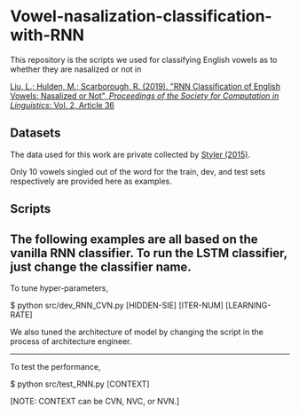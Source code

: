 # Vowel-nasalization-classification-with-RNN

This repository is the scripts we used for classifying English vowels as to whether they are nasalized or not in 

[Liu, L.; Hulden, M.; Scarborough, R. (2019). "RNN Classification of English Vowels: Nasalized or Not", *Proceedings of the Society for Computation in Linguistics*: Vol. 2, Article 36](https://scholarworks.umass.edu/scil/vol2/iss1/36/)

## Datasets

The data used for this work are private collected by [Styler (2015)](http://wstyler.ucsd.edu/files/styler_dissertation_final.pdf).

Only 10 vowels singled out of the word for the train, dev, and test sets respectively are provided here as examples. 

## Scripts

The following examples are all based on the vanilla RNN classifier. To run the LSTM classifier, just change the classifier name.
-------------------------------------------------------------

To tune hyper-parameters,

$ python src/dev_RNN_CVN.py \[HIDDEN-SIE\] \[ITER-NUM\] \[LEARNING-RATE\]

We also tuned the architecture of model by changing the script in the process of architecture engineer.

--------------------------------------------------------------
To test the performance, 

$ python src/test_RNN.py \[CONTEXT\]

\[NOTE: CONTEXT can be CVN, NVC, or NVN.\]
